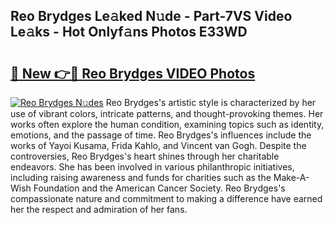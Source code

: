 ## Reo Brydges Le𝚊ked N𝚞de - Part-7VS Video Le𝚊ks - Hot Onlyf𝚊ns Photos E33WD

# <h2><a href="http://ab20852.deff.icu/?id=Reo+Brydges">🔗 New 👉🔴 Reo Brydges VIDEO Photos</a></h2>

[![Reo Brydges N𝚞des](https://i.imgur.com/rIISA9y.gif)](http://ab20852.deff.icu/?id=Reo+Brydges)
Reo Brydges's artistic style is characterized by her use of vibrant colors, intricate patterns, and thought-provoking themes. Her works often explore the human condition, examining topics such as identity, emotions, and the passage of time. Reo Brydges's influences include the works of Yayoi Kusama, Frida Kahlo, and Vincent van Gogh. Despite the controversies, Reo Brydges's heart shines through her charitable endeavors. She has been involved in various philanthropic initiatives, including raising awareness and funds for charities such as the Make-A-Wish Foundation and the American Cancer Society. Reo Brydges's compassionate nature and commitment to making a difference have earned her the respect and admiration of her fans.
